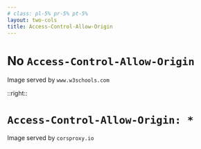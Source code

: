 ```yaml
---
# class: pl-5% pr-5% pt-5%
layout: two-cols
title: Access-Control-Allow-Origin
---
```

<h1 class="font-size-6!">No <code>Access-Control-Allow-Origin</code></h1>

<Transform scale="0.9">

<p>Image served by <code>www.w3schools.com</code></p>

<CrossOriginFetch src="https://www.w3schools.com/images/w3schools_green.jpg" />

<CrossOriginFetch src="https://www.w3schools.com/images/w3schools_green.jpg" no-cors />

</Transform>

::right::

<h1 class="font-size-6!"><code>Access-Control-Allow-Origin: *</code></h1>

<Transform scale="0.9">

<p>Image served by <code>corsproxy.io</code></p>
<CrossOriginFetch src="https://corsproxy.io/?https://www.w3schools.com/images/w3schools_green.jpg" />

<CrossOriginFetch src="https://corsproxy.io/?https://www.w3schools.com/images/w3schools_green.jpg" no-cors />

</Transform>

<!--
As [this answer](https://stackoverflow.com/a/43268098/3036129) explains, `mode: 'no-cors'` won't magically make things work.

I think `mode: 'no-cors'` is only useful when you need to make **simple requests** (i.e. requests that do not trigger a preflight request, for example a cross-origin `GET`) to a different origin, and you don't need to access the response body or headers.

I think that cross-origin requests that can access resources because the server sends `Access-Control-Allow-Origin: *`, with `mode: 'no-cors'` would no longer be able to access those resources.
-->
